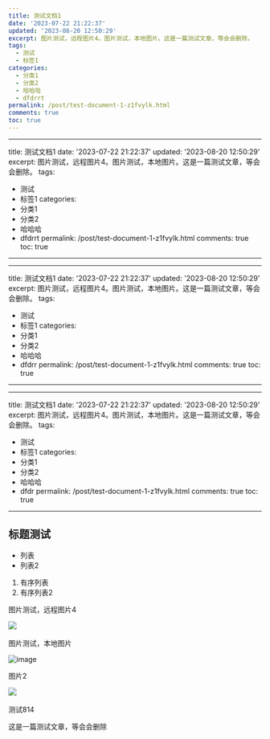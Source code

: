```yaml
---
title: 测试文档1
date: '2023-07-22 21:22:37'
updated: '2023-08-20 12:50:29'
excerpt: 图片测试，远程图片4。图片测试，本地图片。这是一篇测试文章，等会会删除。
tags:
  - 测试
  - 标签1
categories:
  - 分类1
  - 分类2
  - 哈哈哈
  - dfdrrt
permalink: /post/test-document-1-z1fvylk.html
comments: true
toc: true
---
```


---
title: 测试文档1
date: '2023-07-22 21:22:37'
updated: '2023-08-20 12:50:29'
excerpt: 图片测试，远程图片4。图片测试，本地图片。这是一篇测试文章，等会会删除。
tags:
  - 测试
  - 标签1
categories:
  - 分类1
  - 分类2
  - 哈哈哈
  - dfdrrt
permalink: /post/test-document-1-z1fvylk.html
comments: true
toc: true
---
---
title: 测试文档1
date: '2023-07-22 21:22:37'
updated: '2023-08-20 12:50:29'
excerpt: 图片测试，远程图片4。图片测试，本地图片。这是一篇测试文章，等会会删除。
tags:
  - 测试
  - 标签1
categories:
  - 分类1
  - 分类2
  - 哈哈哈
  - dfdrr
permalink: /post/test-document-1-z1fvylk.html
comments: true
toc: true
---
---
title: 测试文档1
date: '2023-07-22 21:22:37'
updated: '2023-08-20 12:50:29'
excerpt: 图片测试，远程图片4。图片测试，本地图片。这是一篇测试文章，等会会删除。
tags:
  - 测试
  - 标签1
categories:
  - 分类1
  - 分类2
  - 哈哈哈
  - dfdr
permalink: /post/test-document-1-z1fvylk.html
comments: true
toc: true
---


## 标题测试

* 列表
* 列表2

1. 有序列表
2. 有序列表2

图片测试，远程图片4

​![](https://img1.terwer.space/api/public/202308102052670.png)​

图片测试，本地图片

​![image](https://img1.terwer.space/api/public/202308102059251.png)​

图片2

​![](https://img1.terwer.space/api/public/202308111153888.png)​

测试814

这是一篇测试文章，等会会删除

‍
